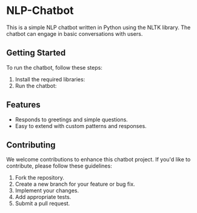 # NLP-Chatbot

This is a simple NLP chatbot written in Python using the NLTK library. The chatbot can engage in basic conversations with users.

## Getting Started

To run the chatbot, follow these steps:

1. Install the required libraries:
2. Run the chatbot:

## Features

- Responds to greetings and simple questions.
- Easy to extend with custom patterns and responses.

## Contributing

We welcome contributions to enhance this chatbot project. If you'd like to contribute, please follow these guidelines:

1. Fork the repository.
2. Create a new branch for your feature or bug fix.
3. Implement your changes.
4. Add appropriate tests.
5. Submit a pull request.
